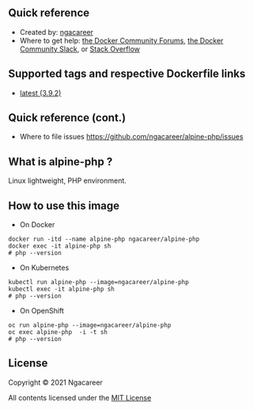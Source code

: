 ## Quick reference
- Created by: <a href="https://github.com/ngacareer">ngacareer</a>
- Where to get help: <a href="https://forums.docker.com/">the Docker Community Forums</a>, <a href="https://dockr.ly/slack">the Docker Community Slack</a>, or <a href="https://stackoverflow.com/search?tab=newest&amp;q=docker">Stack Overflow</a>

## Supported tags and respective Dockerfile links
- <a href="https://github.com/ngacareer/alpine-php/blob/master/Dockerfile">latest (3.9.2)</a>

## Quick reference (cont.)
- Where to file issues <a href="https://github.com/ngacareer/alpine-php/issues">https://github.com/ngacareer/alpine-php/issues</a>

## What is alpine-php ? 

Linux lightweight, PHP environment.

## How to use this image
- On Docker 
```
docker run -itd --name alpine-php ngacareer/alpine-php
docker exec -it alpine-php sh
# php --version
 ```
- On Kubernetes
 ```
kubectl run alpine-php --image=ngacareer/alpine-php
kubectl exec -it alpine-php sh
# php --version
 ```
- On OpenShift
 ```
oc run alpine-php --image=ngacareer/alpine-php
oc exec alpine-php  -i -t sh
# php --version
 ```
## License

Copyright © 2021 Ngacareer

All contents licensed under the [MIT License](LICENSE)
